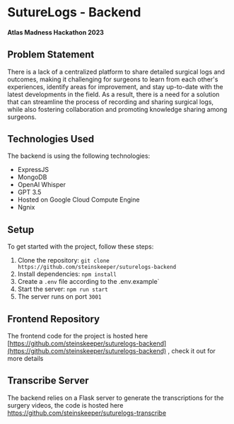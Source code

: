 # SutureLogs - Backend

#### Atlas Madness Hackathon 2023

## Problem Statement

There is a lack of a centralized platform to share detailed surgical logs and outcomes, making it challenging for surgeons to learn from each other's experiences, identify areas for improvement, and stay up-to-date with the latest developments in the field. As a result, there is a need for a solution that can streamline the process of recording and sharing surgical logs, while also fostering collaboration and promoting knowledge sharing among surgeons.

## Technologies Used

The backend is using the following technologies:

- ExpressJS
- MongoDB
- OpenAI Whisper
- GPT 3.5
- Hosted on Google Cloud Compute Engine
- Ngnix

## Setup

To get started with the project, follow these steps:

1.  Clone the repository: `git clone https://github.com/steinskeeper/suturelogs-backend`
2.  Install dependencies: `npm install`
3.  Create a `.env` file according to the .env.example`
4.  Start the server: `npm run start`
5.  The server runs on port `3001`


## Frontend Repository

The frontend code for the project is hosted here [https://github.com/steinskeeper/suturelogs-backend](https://github.com/steinskeeper/suturelogs-backend) , check it out for more details

## Transcribe Server

The backend relies on a Flask server to generate the transcriptions for the surgery videos, the code is hosted here https://github.com/steinskeeper/suturelogs-transcribe
